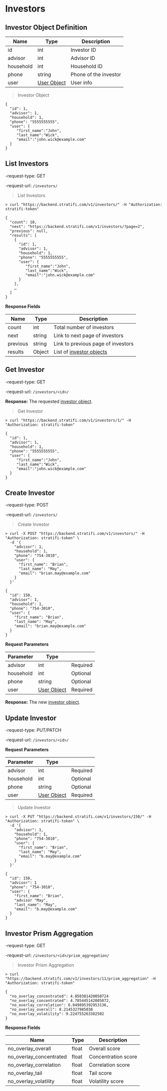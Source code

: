 # Investors

## Investor Object Definition

| Name      | Type                                   | Description           |
| --------- | -------------------------------------- | --------------------- |
| id        | int                                    | Investor ID           |
| advisor   | int                                    | Advisor ID            |
| household | int                                    | Household ID          |
| phone     | string                                 | Phone of the investor |
| user      | [User Object](#user-object-definition) | User info             |

> Investor Object

```shell
{
  "id": 1,
  "advisor": 1,
  "household": 1,
  "phone": "5555555555",
  "user": {
     "first_name":"John",
     "last_name":"Wick",
     "email":"john.wick@example.com"
  }
}
```

## List Investors

-request-type: GET

-request-url: `/investors/`

> List Investors

```shell
> curl "https://backend.stratifi.com/v1/investors/" -H "Authorization: stratifi-token"

{
  "count": 10,
  "next": "https://backend.stratifi.com/v1/investors/?page=2",
  "previous": null,
  "results": [
    {
      "id": 1,
      "advisor": 1,
      "household": 1,
      "phone": "5555555555",
      "user": {
         "first_name":"John",
         "last_name":"Wick",
         "email":"john.wick@example.com"
      }
    },
    …
  ]
}
```

**Response Fields**

| Name     | Type   | Description                                             |
| -------- | ------ | ------------------------------------------------------- |
| count    | int    | Total number of investors                               |
| next     | string | Link to next page of investors                          |
| previous | string | Link to previous page of investors                      |
| results  | Object | List of [investor objects](#investor-object-definition) |

## Get Investor

-request-type: GET

-request-url: `/investors/<id>/`

**Response:** The requested [investor object](#investor-object-definition).

> Get Investor

```shell
> curl "https://backend.stratifi.com/v1/investors/1/" -H "Authorization: stratifi-token"

{
  "id": 1,
  "advisor": 1,
  "household": 1,
  "phone": "5555555555",
  "user": {
     "first_name":"John",
     "last_name":"Wick",
     "email":"john.wick@example.com"
  }
}
```

## Create Investor

-request-type: POST

-request-url: `/investors/`

> Create Investor

```shell
> curl -X POST "https://backend.stratifi.com/v1/investors/" -H "Authorization: stratifi-token" \
  -d '{
    "advisor": 1,
    "household": 1,
    "phone": "754-3010",
    "user": {
      "first_name": "Brian",
      "last_name": "May",
      "email": "brian.may@example.com"
    }
  }'

{
  "id": 150,
  "advisor": 1,
  "household": 1,
  "phone": "754-3010",
  "user": {
    "first_name": "Brian",
    "last_name": "May",
    "email": "brian.may@example.com"
  }
}
```

**Request Parameters**

| Parameter | Type                                   |          |
| --------- | -------------------------------------- | -------- |
| advisor   | int                                    | Required |
| household | int                                    | Optional |
| phone     | string                                 | Optional |
| user      | [User Object](#user-object-definition) | Required |

**Response:** The new [investor object](#investor-object-definition).

## Update Investor

-request-type: PUT/PATCH

-request-url: `/investors/<id>/`

**Request Parameters**

| Parameter | Type                                   |          |
| --------- | -------------------------------------- | -------- |
| advisor   | int                                    | Required |
| household | int                                    | Optional |
| phone     | string                                 | Optional |
| user      | [User Object](#user-object-definition) | Required |

> Update Investor

```shell
> curl -X PUT "https://backend.stratifi.com/v1/investors/150/" -H "Authorization: stratifi-token" \
  -d '{
    "advisor": 1,
    "household": 1,
    "phone": "754-3010",
    "user": {
      "first_name": "Brian",
      "last_name": "May",
      "email": "b.may@example.com"
    }
  }'

{
  "id": 150,
  "advisor": 1
  "phone": "754-3010",
  "user": {
    "first_name": "Brian",
    "advisor "May",
    "last_name": "May",
    "email": "b.may@example.com"
  }
}

```

## Investor Prism Aggregation

-request-type: GET

-request-url: `/investors/<id>/prism_aggregation/`

> Investor Prism Aggregation

```shell
> curl "https://backend.stratifi.com/v1/investors/11/prism_aggregation" -H "Authorization: stratifi-token"

{
  "no_overlay_concentrated": 4.850381420050724
  "no_overlay_concentrated": 4.785445142005072,
  "no_overlay_correlation": 6.049895392953136,
  "no_overlay_overall": 8.2145327985038
  "no_overlay_volatility": 9.224755263382502
}
```

**Response Fields**

| Name                    | Type  | Description         |
| ----------------------- | ----- | ------------------- |
| no_overlay_overall      | float | Overall score       |
| no_overlay_concentrated | float | Concentration score |
| no_overlay_correlation  | float | Correlation score   |
| no_overlay_tail         | float | Tail score          |
| no_overlay_volatility   | float | Volatility score    |
